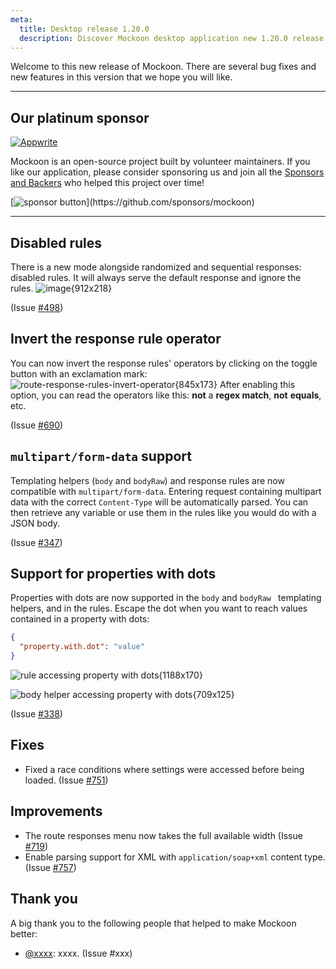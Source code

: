 ```yaml
---
meta:
  title: Desktop release 1.20.0
  description: Discover Mockoon desktop application new 1.20.0 release with disabled and inverted rules options, multipart/form-data and properties with dots support, and more
---
```


Welcome to this new release of Mockoon. There are several bug fixes and new features in this version that we hope you will like.

---

## Our platinum sponsor

[![Appwrite](https://mockoon.com/images/sponsors/appwrite-300.png)](https://appwrite.io/)

Mockoon is an open-source project built by volunteer maintainers. If you like our application, please consider sponsoring us and join all the [Sponsors and Backers](https://github.com/mockoon/mockoon/blob/main/backers.md) who helped this project over time!

[![sponsor button](https://mockoon.com/images/sponsor-btn-250.png?)](https://github.com/sponsors/mockoon)

---

## Disabled rules

There is a new mode alongside randomized and sequential responses: disabled rules. It will always serve the default response and ignore the rules.
![image{912x218}](/images/releases/desktop/1.20.0/disable-rules-button.png)

(Issue [#498](https://github.com/mockoon/mockoon/issues/498))

## Invert the response rule operator

You can now invert the response rules' operators by clicking on the toggle button with an exclamation mark:
![route-response-rules-invert-operator{845x173}](/images/releases/desktop/1.20.0/invert-rule.png)
After enabling this option, you can read the operators like this: **not** a **regex match**, **not** **equals**, etc.

(Issue [#690](https://github.com/mockoon/mockoon/issues/690))

## `multipart/form-data` support

Templating helpers (`body` and `bodyRaw`) and response rules are now compatible with `multipart/form-data`. Entering request containing multipart data with the correct `Content-Type` will be automatically parsed. You can then retrieve any variable or use them in the rules like you would do with a JSON body.

(Issue [#347](https://github.com/mockoon/mockoon/issues/347))

## Support for properties with dots

Properties with dots are now supported in the `body` and `bodyRaw ` templating helpers, and in the rules. Escape the dot when you want to reach values contained in a property with dots:

```json
{
  "property.with.dot": "value"
}
```

![rule accessing property with dots{1188x170}](/images/releases/desktop/1.20.0/property-with-dot.png)

![body helper accessing property with dots{709x125}](/images/releases/desktop/1.20.0/body-helper-property-with-dot.png)

(Issue [#338](https://github.com/mockoon/mockoon/issues/338))

## Fixes

- Fixed a race conditions where settings were accessed before being loaded. (Issue [#751](https://github.com/mockoon/mockoon/issues/751))

## Improvements

- The route responses menu now takes the full available width (Issue [#719](https://github.com/mockoon/mockoon/issues/719))
- Enable parsing support for XML with `application/soap+xml` content type. (Issue [#757](https://github.com/mockoon/mockoon/issues/757))

## Thank you

A big thank you to the following people that helped to make Mockoon better:

- [@xxxx](https://github.com/xxxx): xxxx. (Issue #xxx)
